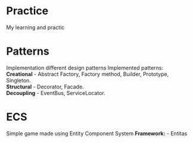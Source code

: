 # Practice
My learning and practic

# Patterns
Implementation different design patterns
Implemented patterns:  
**Creational** - Abstract Factory, Factory method, Builder, Prototype, Singleton.  
**Structural** - Decorator, Facade.  
**Decoupling** - EventBus, ServiceLocator.

# ECS
Simple game made using Entity Component System
**Framework:** - Entitas
